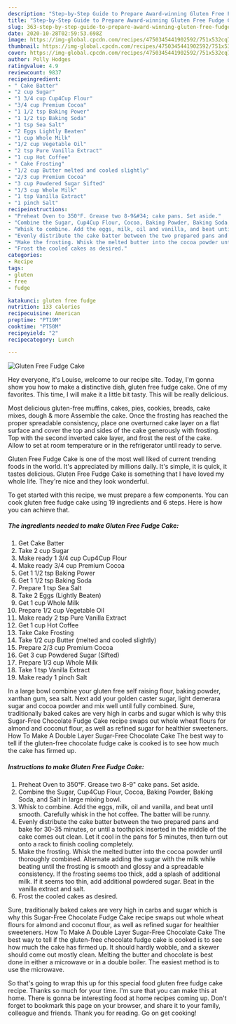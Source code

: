 ```yaml
---
description: "Step-by-Step Guide to Prepare Award-winning Gluten Free Fudge Cake"
title: "Step-by-Step Guide to Prepare Award-winning Gluten Free Fudge Cake"
slug: 363-step-by-step-guide-to-prepare-award-winning-gluten-free-fudge-cake
date: 2020-10-28T02:59:53.698Z
image: https://img-global.cpcdn.com/recipes/4750345441902592/751x532cq70/gluten-free-fudge-cake-recipe-main-photo.jpg
thumbnail: https://img-global.cpcdn.com/recipes/4750345441902592/751x532cq70/gluten-free-fudge-cake-recipe-main-photo.jpg
cover: https://img-global.cpcdn.com/recipes/4750345441902592/751x532cq70/gluten-free-fudge-cake-recipe-main-photo.jpg
author: Polly Hodges
ratingvalue: 4.9
reviewcount: 9837
recipeingredient:
- " Cake Batter"
- "2 cup Sugar"
- "1 3/4 cup Cup4Cup Flour"
- "3/4 cup Premium Cocoa"
- "1 1/2 tsp Baking Power"
- "1 1/2 tsp Baking Soda"
- "1 tsp Sea Salt"
- "2 Eggs Lightly Beaten"
- "1 cup Whole Milk"
- "1/2 cup Vegetable Oil"
- "2 tsp Pure Vanilla Extract"
- "1 cup Hot Coffee"
- " Cake Frosting"
- "1/2 cup Butter melted and cooled slightly"
- "2/3 cup Premium Cocoa"
- "3 cup Powdered Sugar Sifted"
- "1/3 cup Whole Milk"
- "1 tsp Vanilla Extract"
- "1 pinch Salt"
recipeinstructions:
- "Preheat Oven to 350°F. Grease two 8-9&#34; cake pans. Set aside."
- "Combine the Sugar, Cup4Cup Flour, Cocoa, Baking Powder, Baking Soda, and Salt in large mixing bowl."
- "Whisk to combine. Add the eggs, milk, oil and vanilla, and beat until smooth. Carefully whisk in the hot coffee. The batter will be runny."
- "Evenly distribute the cake batter between the two prepared pans and bake for 30-35 minutes, or until a toothpick inserted in the middle of the cake comes out clean. Let it cool in the pans for 5 minutes, then turn out onto a rack to finish cooling completely."
- "Make the frosting. Whisk the melted butter into the cocoa powder until thoroughly combined. Alternate adding the sugar with the milk while beating until the frosting is smooth and glossy and a spreadable consistency. If the frosting seems too thick, add a splash of additional milk. If it seems too thin, add additional powdered sugar. Beat in the vanilla extract and salt."
- "Frost the cooled cakes as desired."
categories:
- Recipe
tags:
- gluten
- free
- fudge

katakunci: gluten free fudge 
nutrition: 133 calories
recipecuisine: American
preptime: "PT19M"
cooktime: "PT50M"
recipeyield: "2"
recipecategory: Lunch

---
```



![Gluten Free Fudge Cake](https://img-global.cpcdn.com/recipes/4750345441902592/751x532cq70/gluten-free-fudge-cake-recipe-main-photo.jpg)

Hey everyone, it's Louise, welcome to our recipe site. Today, I'm gonna show you how to make a distinctive dish, gluten free fudge cake. One of my favorites. This time, I will make it a little bit tasty. This will be really delicious.

Most delicious gluten-free muffins, cakes, pies, cookies, breads, cake mixes, dough &amp; more Assemble the cake. Once the frosting has reached the proper spreadable consistency, place one overturned cake layer on a flat surface and cover the top and sides of the cake generously with frosting. Top with the second inverted cake layer, and frost the rest of the cake. Allow to set at room temperature or in the refrigerator until ready to serve.

Gluten Free Fudge Cake is one of the most well liked of current trending foods in the world. It's appreciated by millions daily. It's simple, it is quick, it tastes delicious. Gluten Free Fudge Cake is something that I have loved my whole life. They're nice and they look wonderful.


To get started with this recipe, we must prepare a few components. You can cook gluten free fudge cake using 19 ingredients and 6 steps. Here is how you can achieve that.

<!--inarticleads1-->

##### The ingredients needed to make Gluten Free Fudge Cake:

1. Get  Cake Batter
1. Take 2 cup Sugar
1. Make ready 1 3/4 cup Cup4Cup Flour
1. Make ready 3/4 cup Premium Cocoa
1. Get 1 1/2 tsp Baking Power
1. Get 1 1/2 tsp Baking Soda
1. Prepare 1 tsp Sea Salt
1. Take 2 Eggs (Lightly Beaten)
1. Get 1 cup Whole Milk
1. Prepare 1/2 cup Vegetable Oil
1. Make ready 2 tsp Pure Vanilla Extract
1. Get 1 cup Hot Coffee
1. Take  Cake Frosting
1. Take 1/2 cup Butter (melted and cooled slightly)
1. Prepare 2/3 cup Premium Cocoa
1. Get 3 cup Powdered Sugar (Sifted)
1. Prepare 1/3 cup Whole Milk
1. Take 1 tsp Vanilla Extract
1. Make ready 1 pinch Salt


In a large bowl combine your gluten free self raising flour, baking powder, xanthan gum, sea salt. Next add your golden caster sugar, light demerara sugar and cocoa powder and mix well until fully combined. Sure, traditionally baked cakes are very high in carbs and sugar which is why this Sugar-Free Chocolate Fudge Cake recipe swaps out whole wheat flours for almond and coconut flour, as well as refined sugar for healthier sweeteners. How To Make A Double Layer Sugar-Free Chocolate Cake The best way to tell if the gluten-free chocolate fudge cake is cooked is to see how much the cake has firmed up. 

<!--inarticleads2-->

##### Instructions to make Gluten Free Fudge Cake:

1. Preheat Oven to 350°F. Grease two 8-9&#34; cake pans. Set aside.
1. Combine the Sugar, Cup4Cup Flour, Cocoa, Baking Powder, Baking Soda, and Salt in large mixing bowl.
1. Whisk to combine. Add the eggs, milk, oil and vanilla, and beat until smooth. Carefully whisk in the hot coffee. The batter will be runny.
1. Evenly distribute the cake batter between the two prepared pans and bake for 30-35 minutes, or until a toothpick inserted in the middle of the cake comes out clean. Let it cool in the pans for 5 minutes, then turn out onto a rack to finish cooling completely.
1. Make the frosting. Whisk the melted butter into the cocoa powder until thoroughly combined. Alternate adding the sugar with the milk while beating until the frosting is smooth and glossy and a spreadable consistency. If the frosting seems too thick, add a splash of additional milk. If it seems too thin, add additional powdered sugar. Beat in the vanilla extract and salt.
1. Frost the cooled cakes as desired.


Sure, traditionally baked cakes are very high in carbs and sugar which is why this Sugar-Free Chocolate Fudge Cake recipe swaps out whole wheat flours for almond and coconut flour, as well as refined sugar for healthier sweeteners. How To Make A Double Layer Sugar-Free Chocolate Cake The best way to tell if the gluten-free chocolate fudge cake is cooked is to see how much the cake has firmed up. It should hardly wobble, and a skewer should come out mostly clean. Melting the butter and chocolate is best done in either a microwave or in a double boiler. The easiest method is to use the microwave. 

So that's going to wrap this up for this special food gluten free fudge cake recipe. Thanks so much for your time. I'm sure that you can make this at home. There is gonna be interesting food at home recipes coming up. Don't forget to bookmark this page on your browser, and share it to your family, colleague and friends. Thank you for reading. Go on get cooking!
